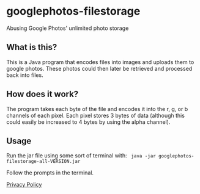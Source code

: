 # googlephotos-filestorage
Abusing Google Photos' unlimited photo storage

## What is this?

This is a Java program that encodes files into images and uploads them to google photos. These photos could then later be retrieved and processed back into files.

## How does it work?

The program takes each byte of the file and encodes it into the r, g, or b channels of each pixel. Each pixel stores 3 bytes of data (although this could easily be increased to 4 bytes by using the alpha channel).

## Usage

Run the jar file using some sort of terminal with:
``` java -jar googlephotos-filestorage-all-VERSION.jar```

Follow the prompts in the terminal.


[Privacy Policy](https://jakebacker.com/googlephotos-filestorage/privacy.html)
